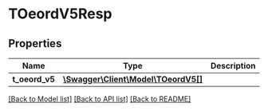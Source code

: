 # TOeordV5Resp

## Properties
Name | Type | Description | Notes
------------ | ------------- | ------------- | -------------
**t_oeord_v5** | [**\Swagger\Client\Model\TOeordV5[]**](TOeordV5.md) |  | [optional] 

[[Back to Model list]](../README.md#documentation-for-models) [[Back to API list]](../README.md#documentation-for-api-endpoints) [[Back to README]](../README.md)


